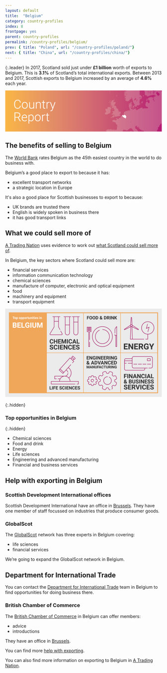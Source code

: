 ```yaml
---
layout: default
title:  "Belgium"
category: country-profiles
index: 8
frontpage: yes
parent: country-profiles
permalink: /country-profiles/belgium/
prev: { title: "Poland", url: "/country-profiles/poland/"}
next: { title: "China", url: "/country-profiles/china/"}
---
```


{:.leader}
In 2017, Scotland sold just under **£1 billion** worth of exports to Belgium. This is **3.1%** of Scotland’s total international exports. Between 2013 and 2017, Scottish exports to Belgium increased by an average of **4.6%** each year.

![An image of Belgium outlined on a map](/assets/images/country_maps/08-Belgium.png)

## The benefits of selling to Belgium
The [World Bank](http://www.doingbusiness.org/en/rankings) rates Belgium as the 45th easiest country in the world to do business with.

Belgium’s a good place to export to because it has:

* excellent transport networks
* a strategic location in Europe

It's also a good place for Scottish businesses to export to because:

* UK brands are trusted there
* English is widely spoken in business there
* it has good transport links

## What we could sell more of
[A Trading Nation](https://www.gov.scot/publications/scotland-a-trading-nation/) uses evidence to work out [what Scotland could sell more of](https://tradingnation.mygov.scot/what-people-are-buying/).

In Belgium, the key sectors where Scotland could sell more are:

* financial services
* information communication technology
* chemical sciences
* manufacture of computer, electronic and optical equipment
* food
* machinery and equipment
* transport equipment

![An infographic of top opportunities in Belgium](/assets/images/country_infographics/08-Belgium-top-opportunities.png)

{:.hidden}
### Top opportunities in Belgium

{:.hidden}
* Chemical sciences
* Food and drink
* Energy
* Life sciences
* Engineering and advanced manufacturing
* Financial and business services

## Help with exporting in Belgium

### Scottish Development International offices

Scottish Development International have an office in [Brussels](https://www.sdi.co.uk/about-sdi/global-offices/europe-middle-east-and-africa/belgium-brussels). They have one member of staff focussed on industries that produce consumer goods.

### GlobalScot

The [GlobalScot](https://www.globalscot.com/) network has three experts in Belgium covering:

* life sciences
* financial services

We’re going to expand the GlobalScot network in Belgium.

## Department for International Trade

You can contact the [Department for International Trade](https://www.gov.uk/government/publications/exporting-to-belgium/exporting-to-belgium) team in Belgium to find opportunities for doing business there.  

### British Chamber of Commerce

The [British Chamber of Commerce](https://www.britishchamber.be/) in Belgium can offer members:

* advice
* introductions

They have an office in [Brussels](https://www.britishchamber.be/).

You can find more [help with exporting](https://tradingnation.mygov.scot/help-for-businesses/).

You can also find more information on exporting to Belgium in [A Trading Nation](https://www.gov.scot/publications/scotland-a-trading-nation/).
